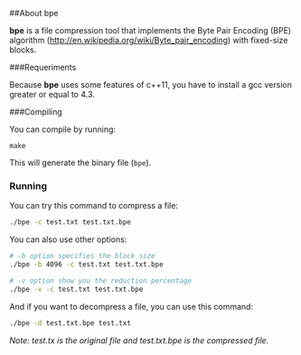 ##About bpe

**bpe** is a file compression tool that implements the Byte Pair Encoding (BPE) algorithm (http://en.wikipedia.org/wiki/Byte_pair_encoding) with fixed-size blocks.

###Requeriments

Because **bpe** uses some features of c++11, you have to install a gcc version greater or equal to 4.3.

###Compiling

You can compile by running:

    make

This will generate the binary file (`bpe`).

### Running

You can try this command to compress a file:

```bash
./bpe -c test.txt test.txt.bpe
```

You can also use other options:

```bash
# -b option specifies the block size
./bpe -b 4096 -c test.txt test.txt.bpe

# -v option show you the reduction percentage
./bpe -v -c test.txt test.txt.bpe
```

And if you want to decompress a file, you can use this command:

```bash
./bpe -d test.txt.bpe test.txt
```

*Note: test.tx is the original file and test.txt.bpe is the compressed file.*